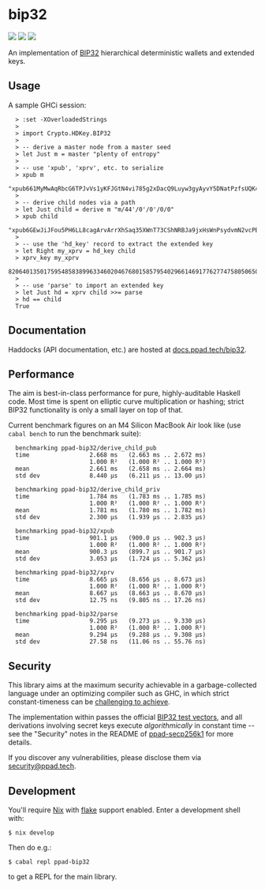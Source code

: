 # bip32

[![](https://img.shields.io/hackage/v/ppad-bip32?color=blue)](https://hackage.haskell.org/package/ppad-bip32)
![](https://img.shields.io/badge/license-MIT-brightgreen)
[![](https://img.shields.io/badge/haddock-bip32-lightblue)](https://docs.ppad.tech/bip32)

An implementation of [BIP32](https://github.com/bitcoin/bips/blob/master/bip-0032.mediawiki) hierarchical deterministic wallets and extended keys.

## Usage

A sample GHCi session:

```
  > :set -XOverloadedStrings
  >
  > import Crypto.HDKey.BIP32
  >
  > -- derive a master node from a master seed
  > let Just m = master "plenty of entropy"
  >
  > -- use 'xpub', 'xprv', etc. to serialize
  > xpub m
  "xpub661MyMwAqRbcG6TPJvVs1yKFJGtN4vi785g2xDacQ9Luyw3gyAyvY5DNatPzfsUQK4nTUAmQboxw3WYDHtY4vfcGJR4FAuLLaUp2t7ejhoC"
  >
  > -- derive child nodes via a path
  > let Just child = derive m "m/44'/0'/0'/0/0"
  > xpub child
  "xpub6GEwJiJFou5PH6LL8cagArvArrXhSaq35XWnT73CShNRBJa9jxHsWnPsydvmN2vcPBg9KHfRyYLiYnUKCJ8ncba4CgzF56n4kpkqMTSFy35"
  >
  > -- use the 'hd_key' record to extract the extended key
  > let Right my_xprv = hd_key child
  > xprv_key my_xprv
  82064013501759548583899633460204676801585795402966146917762774758050650403971
  >
  > -- use 'parse' to import an extended key
  > let Just hd = xprv child >>= parse
  > hd == child
  True
```

## Documentation

Haddocks (API documentation, etc.) are hosted at
[docs.ppad.tech/bip32](https://docs.ppad.tech/bip32).

## Performance

The aim is best-in-class performance for pure, highly-auditable Haskell
code. Most time is spent on elliptic curve multiplication or hashing;
strict BIP32 functionality is only a small layer on top of that.

Current benchmark figures on an M4 Silicon MacBook Air look like (use
`cabal bench` to run the benchmark suite):

```
  benchmarking ppad-bip32/derive_child_pub
  time                 2.668 ms   (2.663 ms .. 2.672 ms)
                       1.000 R²   (1.000 R² .. 1.000 R²)
  mean                 2.661 ms   (2.658 ms .. 2.664 ms)
  std dev              8.440 μs   (6.211 μs .. 13.00 μs)

  benchmarking ppad-bip32/derive_child_priv
  time                 1.784 ms   (1.783 ms .. 1.785 ms)
                       1.000 R²   (1.000 R² .. 1.000 R²)
  mean                 1.781 ms   (1.780 ms .. 1.782 ms)
  std dev              2.300 μs   (1.939 μs .. 2.835 μs)

  benchmarking ppad-bip32/xpub
  time                 901.1 μs   (900.0 μs .. 902.3 μs)
                       1.000 R²   (1.000 R² .. 1.000 R²)
  mean                 900.3 μs   (899.7 μs .. 901.7 μs)
  std dev              3.053 μs   (1.724 μs .. 5.362 μs)

  benchmarking ppad-bip32/xprv
  time                 8.665 μs   (8.656 μs .. 8.673 μs)
                       1.000 R²   (1.000 R² .. 1.000 R²)
  mean                 8.667 μs   (8.663 μs .. 8.670 μs)
  std dev              12.75 ns   (9.805 ns .. 17.26 ns)

  benchmarking ppad-bip32/parse
  time                 9.295 μs   (9.273 μs .. 9.330 μs)
                       1.000 R²   (1.000 R² .. 1.000 R²)
  mean                 9.294 μs   (9.288 μs .. 9.308 μs)
  std dev              27.58 ns   (11.06 ns .. 55.76 ns)
```

## Security

This library aims at the maximum security achievable in a
garbage-collected language under an optimizing compiler such as GHC, in
which strict constant-timeness can be [challenging to achieve][const].

The implementation within passes the official [BIP32 test
vectors](https://github.com/bitcoin/bips/blob/master/bip-0032.mediawiki#test-vectors), and all derivations involving secret keys execute
*algorithmically* in constant time -- see the "Security" notes in the
README of [ppad-secp256k1][secp] for more details.

If you discover any vulnerabilities, please disclose them via
security@ppad.tech.

## Development

You'll require [Nix][nixos] with [flake][flake] support enabled. Enter a
development shell with:

```
$ nix develop
```

Then do e.g.:

```
$ cabal repl ppad-bip32
```

to get a REPL for the main library.

[nixos]: https://nixos.org/
[flake]: https://nixos.org/manual/nix/unstable/command-ref/new-cli/nix3-flake.html
[const]: https://www.chosenplaintext.ca/articles/beginners-guide-constant-time-cryptography.html
[secp]: https://git.ppad.tech/secp256k1
